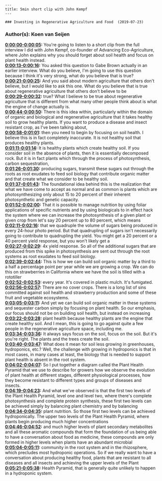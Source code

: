 
    ---
    title: 5min short clip with John Kempf
    ---

    ### Investing in Regenerative Agriculture and Food  (2019-07-23)  
### Author(s): Koen van Seijen  

**[0:00:00-0:00:05](https://investinginregenerativeagriculture.com/2019/07/29/john-kempf/#t=0:00:00):**  You're going to listen to a short clip from the full interview I did with John Kempf,  co-founder of Advancing Eco-Agriculture, where John explains why you should forget about  soil health and focus on plant health instead.  
**[0:00:13-0:00:16](https://investinginregenerativeagriculture.com/2019/07/29/john-kempf/#t=0:00:13):**  You asked this question to Gabe Brown actually in an earlier interview.  What do you believe, I'm going to use this question because I think it's very strong,  what do you believe that is true?  
**[0:00:21-0:00:25](https://investinginregenerativeagriculture.com/2019/07/29/john-kempf/#t=0:00:21):**  And you said about modern agriculture that others don't believe, but I would like to  ask this one.  What do you believe that is true about regenerative agriculture that others don't believe to be  
**[0:00:29-0:00:32](https://investinginregenerativeagriculture.com/2019/07/29/john-kempf/#t=0:00:29):**  true?  What I believe to be true about regenerative agriculture that is different from what many  other people think about is what the engine of change actually is.  
**[0:00:44-0:00:50](https://investinginregenerativeagriculture.com/2019/07/29/john-kempf/#t=0:00:44):**  There is this idea within, particularly within the domain of organic and biological and regenerative  agriculture that it takes healthy soil to grow healthy plants.  If you want to produce a disease and insect resistant crop, as I've been talking about,  
**[0:00:58-0:01:01](https://investinginregenerativeagriculture.com/2019/07/29/john-kempf/#t=0:00:58):**  then you need to begin by focusing on soil health.  I believe this is in fact completely inaccurate.  It is not healthy soil that produces healthy plants.  
**[0:01:11-0:01:14](https://investinginregenerativeagriculture.com/2019/07/29/john-kempf/#t=0:01:11):**  It is healthy plants which create healthy soil.  If you consider soil in the absence of plants, then it is essentially decomposed rock.  But it is in fact plants which through the process of photosynthesis, carbon sequestration,  
**[0:01:26-0:01:30](https://investinginregenerativeagriculture.com/2019/07/29/john-kempf/#t=0:01:26):**  producing sugars, transmit these sugars out through the roots as root exudates to feed  soil biology that contribute organic matter and that create what we consider to be healthy  soil.  
**[0:01:37-0:01:43](https://investinginregenerativeagriculture.com/2019/07/29/john-kempf/#t=0:01:37):**  The foundational idea behind this is the realization that what we have come to accept as normal  and as common is plants which are photosynthesizing only about 15 to 20 percent of their inherent  photosynthetic and genetic capacity.  
**[0:01:52-0:02:00](https://investinginregenerativeagriculture.com/2019/07/29/john-kempf/#t=0:01:52):**  That it is possible to manage nutrition by using foliar applications of specific nutrients  and by using biologicals to in effect hack the system where we can increase the photosynthesis  of a given plant or given crop from let's say 20 percent up to 80 percent, which means  
**[0:02:11-0:02:16](https://investinginregenerativeagriculture.com/2019/07/29/john-kempf/#t=0:02:11):**  that we quadruple the volume of sugars being produced in every 24-hour photo period.  But that quadrupling of sugars isn't necessarily going to contribute to quadrupling the yield.  You might get a 20 percent or a 40 percent yield response, but you won't likely get a  
**[0:02:27-0:02:29](https://investinginregenerativeagriculture.com/2019/07/29/john-kempf/#t=0:02:27):**  4x yield response.  So all of the additional sugars that are produced from this spike in photosynthesis are sent  out through the root systems as root exudates to feed soil biology.  
**[0:02:39-0:02:44](https://investinginregenerativeagriculture.com/2019/07/29/john-kempf/#t=0:02:39):**  This is how we can build soil organic matter by a third to a half a percentage point per  year while we are growing a crop.  We can do this on strawberries in California where we have the soil is tilled with a rototiller  
**[0:02:52-0:02:53](https://investinginregenerativeagriculture.com/2019/07/29/john-kempf/#t=0:02:52):**  every year.  It's covered in plastic mulch.  It's fumigated.  
**[0:02:56-0:02:57](https://investinginregenerativeagriculture.com/2019/07/29/john-kempf/#t=0:02:56):**  There are no cover crops.  There is a long list of sins committed against soil health and strawberry production and  some of these fruit and vegetable ecosystems.  
**[0:03:05-0:03:11](https://investinginregenerativeagriculture.com/2019/07/29/john-kempf/#t=0:03:05):**  And yet we can build soil organic matter in these systems and sequester carbon simply  by focusing on plant health.  So our emphasis, our focus should not be on building soil health, but instead on increasing  
**[0:03:22-0:03:28](https://investinginregenerativeagriculture.com/2019/07/29/john-kempf/#t=0:03:22):**  plant health because healthy plants are the engine that create healthy soil.  And I mean, this is going to go against quite a few people in the regenerative agriculture  space, including me.  
**[0:03:34-0:03:36](https://investinginregenerativeagriculture.com/2019/07/29/john-kempf/#t=0:03:34):**  It always says focus on the soil, focus on the soil.  But it's you're right.  The plants and the trees create the soil.  
**[0:03:40-0:03:47](https://investinginregenerativeagriculture.com/2019/07/29/john-kempf/#t=0:03:40):**  What does it mean for soil less growing in greenhouses, hydroponics, etc.?  Well, the challenge with growing in hydroponics is that in most cases, in many cases at least,  the biology that is needed to support plant health is absent in the root system.  
**[0:04:02-0:04:07](https://investinginregenerativeagriculture.com/2019/07/29/john-kempf/#t=0:04:02):**  So I put together a diagram called the Plant Health Pyramid that we use to describe for  growers how we observe the evolution of plant health at different stages, different physiological  processes, how they become resistant to different types and groups of diseases and insects.  
**[0:04:19-0:04:23](https://investinginregenerativeagriculture.com/2019/07/29/john-kempf/#t=0:04:19):**  And what we've observed is that the first two levels of the Plant Health Pyramid, level  one and level two, where there's complete photosynthesis and complete protein synthesis,  these first two levels can be achieved simply by balancing plant chemistry and by balancing  
**[0:04:34-0:04:35](https://investinginregenerativeagriculture.com/2019/07/29/john-kempf/#t=0:04:34):**  plant nutrition.  So those first two levels can be achieved hydroponically.  The upper two levels of the Plant Health Pyramid, where plants begin producing much higher concentrations  
**[0:04:46-0:04:52](https://investinginregenerativeagriculture.com/2019/07/29/john-kempf/#t=0:04:46):**  and much higher levels of plant secondary metabolites and all these aromatic compounds  that form the foundation of us being able to have a conversation about food as medicine,  these compounds are only formed in higher levels when plants have an abundant microbial  
**[0:05:04-0:05:11](https://investinginregenerativeagriculture.com/2019/07/29/john-kempf/#t=0:05:04):**  community in the root system and in the rhizosphere, which precludes most hydroponic operations.  So if we really want to have a conversation about producing healthy food, plants that  are resistant to all diseases and all insects and achieving the upper levels of the Plant  
**[0:05:21-0:05:38](https://investinginregenerativeagriculture.com/2019/07/29/john-kempf/#t=0:05:21):**  Health Pyramid, that is generally quite unlikely to happen in a hydroponic system.  